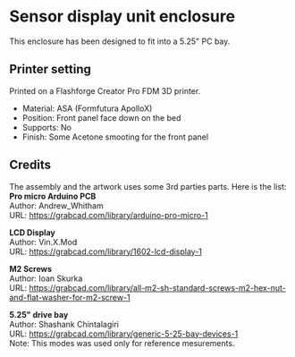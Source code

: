 # Sensor display unit enclosure

This enclosure has been designed to fit into a 5.25" PC bay.

## Printer setting
Printed on a Flashforge Creator Pro FDM 3D printer.
- Material: ASA (Formfutura ApolloX)
- Position: Front panel face down on the bed
- Supports: No
- Finish: Some Acetone smooting for the front panel

## Credits
The assembly and the artwork uses some 3rd parties parts. Here is the list:  
**Pro micro Arduino PCB**  
Author: Andrew_Whitham  
URL: https://grabcad.com/library/arduino-pro-micro-1

**LCD Display**  
Author: Vin.X.Mod  
URL: https://grabcad.com/library/1602-lcd-display-1  

**M2 Screws**  
Author: Ioan Skurka  
URL: https://grabcad.com/library/all-m2-sh-standard-screws-m2-hex-nut-and-flat-washer-for-m2-screw-1

**5.25" drive bay**  
Author: Shashank Chintalagiri  
URL: https://grabcad.com/library/generic-5-25-bay-devices-1  
Note: This modes was used only for reference mesurements.  
